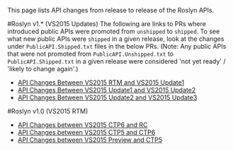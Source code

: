 This page lists API changes from release to release of the Roslyn APIs.

#Roslyn v1.* (VS2015 Updates)
The following are links to PRs where introduced public APIs were promoted from `unshipped` to `shipped`. To see what new public APIs were `shipped` in a given release, look at the changes under `PublicAPI.Shipped.txt` files in the below PRs. (Note: Any public APIs that were not promoted from `PublicAPI.Unshipped.txt` to `PublicAPI.Shipped.txt` in a given release were considered 'not yet ready' / 'likely to change again'.)

* [API Changes Between VS2015 RTM and VS2015 Update1](https://github.com/dotnet/roslyn/pull/8215/files)
* [API Changes Between VS2015 Update1 and VS2015 Update2](https://github.com/dotnet/roslyn/pull/10635/files)
* [API Changes Between VS2015 Update2 and VS2015 Update3](https://github.com/dotnet/roslyn/pull/12351/files)

#Roslyn v1.0 (VS2015 RTM)
* [API Changes between VS2015 CTP6 and RC](https://github.com/dotnet/roslyn/blob/main/docs/wiki/VS-2015-RC-API-Changes.md)
* [API Changes between VS2015 CTP5 and CTP6](https://github.com/dotnet/roslyn/blob/main/docs/wiki/VS-2015-CTP-6-API-Changes.md)
* [API Changes between VS2015 Preview and CTP5](https://github.com/dotnet/roslyn/blob/main/docs/wiki/VS-2015-CTP-5-API-Changes.md)
